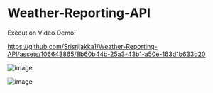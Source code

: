 # Weather-Reporting-API

Execution Video Demo:

https://github.com/Srisrijakka1/Weather-Reporting-API/assets/106643865/8b60b44b-25a3-43b1-a50e-163d1b633d20

![image](https://github.com/Srisrijakka1/Weather-Reporting-API/assets/106643865/7c1928ca-0f6a-4da3-99ab-7821f9900069)

![image](https://github.com/Srisrijakka1/Weather-Reporting-API/assets/106643865/96bbd98f-f4f2-41e6-8bcb-755eb7506395)
